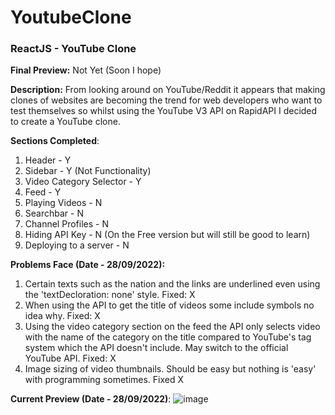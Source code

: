 # YoutubeClone
### ReactJS - YouTube Clone


**Final Preview:**
Not Yet (Soon I hope)


**Description:** From looking around on YouTube/Reddit it appears that making clones of websites are becoming the trend for web developers who want to test themselves so whilst using the YouTube V3 API on RapidAPI I decided to create a YouTube clone.


**Sections Completed**:
1. Header - Y
2. Sidebar - Y (Not Functionality)
3. Video Category Selector - Y
4. Feed - Y
5. Playing Videos - N
6. Searchbar - N
7. Channel Profiles - N
8. Hiding API Key - N (On the Free version but will still be good to learn)
9. Deploying to a server - N 
	
	
**Problems Face (Date - 28/09/2022):**
1) Certain texts such as the nation and the links are underlined even using the 'textDecloration: none' style. Fixed: X
2) When using the API to get the title of videos some include symbols no idea why. Fixed: X
3) Using the video category section on the feed the API only selects video with the name of the category on the title compared to YouTube's tag system which the API doesn't include. May switch to the official YouTube API. Fixed: X
4) Image sizing of video thumbnails. Should be easy but nothing is 'easy' with programming sometimes. Fixed X

**Current Preview (Date - 28/09/2022)**:
![image](https://user-images.githubusercontent.com/108695481/192883830-b0b634b3-d2c0-45c1-bc78-fbe6345b2f8e.png)




